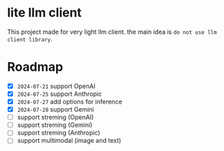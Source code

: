 # lite llm client

This project made for very light llm client.
the main idea is `do not use llm client library`.

# Roadmap

- [x] `2024-07-21` support OpenAI
- [x] `2024-07-25` support Anthropic
- [x] `2024-07-27` add options for inference
- [x] `2024-07-28` support Gemini
- [ ] support streming (OpenAI)
- [ ] support streming (Gemini)
- [ ] support streming (Anthropic)
- [ ] support multimodal (image and text)